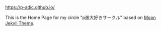 https://p-adic.github.io/

This is the Home Page for my circle "p進大好きサークル" based on [Moon Jekyll Theme](https://github.com/TaylanTatli/Moon).
